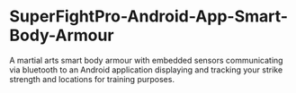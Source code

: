 # SuperFightPro-Android-App-Smart-Body-Armour
A martial arts smart body armour with embedded sensors communicating via bluetooth to an Android application displaying and tracking your strike strength and locations for training purposes.
